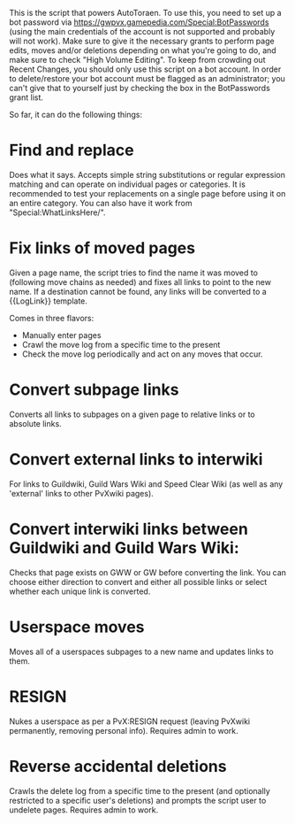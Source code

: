 This is the script that powers AutoToraen. To use this, you need to set up a bot password via https://gwpvx.gamepedia.com/Special:BotPasswords (using the main credentials of the account is not supported and probably will not work). Make sure to give it the necessary grants to perform page edits, moves and/or deletions depending on what you're going to do, and make sure to check "High Volume Editing". To keep from crowding out Recent Changes, you should only use this script on a bot account. In order to delete/restore your bot account must be flagged as an administrator; you can't give that to yourself just by checking the box in the BotPasswords grant list. 

So far, it can do the following things:

# Find and replace
Does what it says. Accepts simple string substitutions or regular expression matching and can operate on individual pages or categories. It is recommended to test your replacements on a single page before using it on an entire category. You can also have it work from "Special:WhatLinksHere/<pagename>".

# Fix links of moved pages
Given a page name, the script tries to find the name it was moved to (following move chains as needed) and fixes all links to point to the new name. If a destination cannot be found, any links will be converted to a {{LogLink}} template.

Comes in three flavors:
* Manually enter pages
* Crawl the move log from a specific time to the present
* Check the move log periodically and act on any moves that occur.

# Convert subpage links
Converts all links to subpages on a given page to relative links or to absolute links.

# Convert external links to interwiki
For links to Guildwiki, Guild Wars Wiki and Speed Clear Wiki (as well as any 'external' links to other PvXwiki pages).

# Convert interwiki links between Guildwiki and Guild Wars Wiki:
Checks that page exists on GWW or GW before converting the link. You can choose either direction to convert and either all possible links or select whether each unique link is converted.

# Userspace moves
Moves all of a userspaces subpages to a new name and updates links to them.

# RESIGN
Nukes a userspace as per a PvX:RESIGN request (leaving PvXwiki permanently, removing personal info). Requires admin to work.

# Reverse accidental deletions
Crawls the delete log from a specific time to the present (and optionally restricted to a specific user's deletions) and prompts the script user to undelete pages. Requires admin to work.